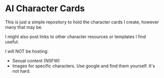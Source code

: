 # AI Character Cards

This is just a simple repository to hold the character cards I create, however many that may be.

I might also post links to other character resources or templates I find useful.

I will NOT be hosting:
- Sexual content (NSFW)
- Images for specific characters. Use google and find them yourself. It's not hard.